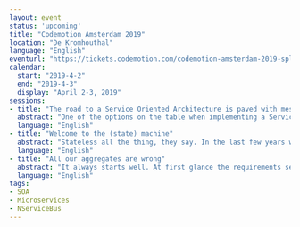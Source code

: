 ```yaml
---
layout: event
status: 'upcoming'
title: "Codemotion Amsterdam 2019"
location: "De Kromhouthal"
language: "English"
eventurl: "https://tickets.codemotion.com/codemotion-amsterdam-2019-splashpage-2/"
calendar:
  start: "2019-4-2"
  end: "2019-4-3"
  display: "April 2-3, 2019"
sessions:
- title: "The road to a Service Oriented Architecture is paved with messages"
  abstract: "One of the options on the table when implementing a Service Oriented Architecture (SOA), or the communication style across multiple microservices, is based on messages and a service bus. This talk will drive you through the basic SOA building blocks, introduce message based architectures, and will connect the dots between technology and architectural principles through some samples using NServiceBus."
  language: "English"
- title: "Welcome to the (state) machine"
  abstract: "Stateless all the thing, they say. In the last few years we’ve been brainwashed that stateful is bad. However complex software systems need to do collaborative processing, that is stateful by definition. This is when Sagas come into play. Sagas allows to model complex collaborative domains without the need for distributed transactions and coordination. Join Mauro on a journey that aims to disclose what sagas are, how they can be used to model a complex collaborative domain, and what role they play when it comes to designing systems with failure and eventual consistency in mind."
  language: "English"
- title: "All our aggregates are wrong"
  abstract: "It always starts well. At first glance the requirements seem straightforward, and implementation proceeds without hiccups. Then it starts to get more complex, and you find yourself in a predicament, introducing technical shortcuts that smell for the sake of delivering the new feature on schedule. We'll analyze what appears to be a straightforward e-commerce shopping cart. We'll focus our attention to the business needs and see how it can shed light on the correct approach to designing the feature. Walk away with a new understanding on how to take requirements apart to build the right software."
  language: "English"
tags:
- SOA
- Microservices
- NServiceBus
---
```

